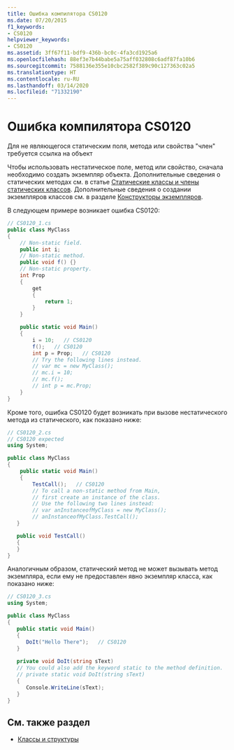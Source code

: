 ```yaml
---
title: Ошибка компилятора CS0120
ms.date: 07/20/2015
f1_keywords:
- CS0120
helpviewer_keywords:
- CS0120
ms.assetid: 3ff67f11-bdf9-436b-bc0c-4fa3cd1925a6
ms.openlocfilehash: 88ef3e7b44babe5a75aff032808c6adf87fa10b6
ms.sourcegitcommit: 7588136e355e10cbc2582f389c90c127363c02a5
ms.translationtype: HT
ms.contentlocale: ru-RU
ms.lasthandoff: 03/14/2020
ms.locfileid: "71332190"
---
```

# <a name="compiler-error-cs0120"></a>Ошибка компилятора CS0120

Для не являющегося статическим поля, метода или свойства "член" требуется ссылка на объект

 Чтобы использовать нестатическое поле, метод или свойство, сначала необходимо создать экземпляр объекта. Дополнительные сведения о статических методах см. в статье [Статические классы и члены статических классов](../../programming-guide/classes-and-structs/static-classes-and-static-class-members.md). Дополнительные сведения о создании экземпляров классов см. в разделе [Конструкторы экземпляров](../../programming-guide/classes-and-structs/instance-constructors.md).

 В следующем примере возникает ошибка CS0120:

```csharp
// CS0120_1.cs
public class MyClass
{
    // Non-static field.
    public int i;
    // Non-static method.
    public void f() {}
    // Non-static property.
    int Prop
    {
        get
        {
            return 1;
        }
    }

    public static void Main()
    {
        i = 10;   // CS0120
        f();   // CS0120
        int p = Prop;   // CS0120
        // Try the following lines instead.
        // var mc = new MyClass();
        // mc.i = 10;
        // mc.f();
        // int p = mc.Prop;
    }
}
```

 Кроме того, ошибка CS0120 будет возникать при вызове нестатического метода из статического, как показано ниже:

```csharp
// CS0120_2.cs
// CS0120 expected
using System;

public class MyClass
{
    public static void Main()  
    {  
        TestCall();   // CS0120
        // To call a non-static method from Main,
        // first create an instance of the class.
        // Use the following two lines instead:
        // var anInstanceofMyClass = new MyClass();
        // anInstanceofMyClass.TestCall();
   }

   public void TestCall()
   {
   }
}
```

 Аналогичным образом, статический метод не может вызывать метод экземпляра, если ему не предоставлен явно экземпляр класса, как показано ниже:

```csharp
// CS0120_3.cs
using System;

public class MyClass
{
   public static void Main()
   {
      DoIt("Hello There");   // CS0120
   }
  
   private void DoIt(string sText)
   // You could also add the keyword static to the method definition.
   // private static void DoIt(string sText)
   {
      Console.WriteLine(sText);
   }
}
```

## <a name="see-also"></a>См. также раздел

- [Классы и структуры](../../programming-guide/classes-and-structs/index.md)
